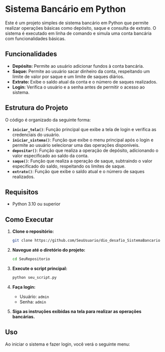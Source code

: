 # Sistema Bancário em Python

Este é um projeto simples de sistema bancário em Python que permite realizar operações básicas como depósito, saque e consulta de extrato. O sistema é executado em linha de comando e simula uma conta bancária com funcionalidades básicas.

## Funcionalidades

- **Depósito:** Permite ao usuário adicionar fundos à conta bancária.
- **Saque:** Permite ao usuário sacar dinheiro da conta, respeitando um limite de valor por saque e um limite de saques diários.
- **Extrato:** Exibe o saldo atual da conta e o número de saques realizados.
- **Login:** Verifica o usuário e a senha antes de permitir o acesso ao sistema.

## Estrutura do Projeto

O código é organizado da seguinte forma:

- **`iniciar_tela()`**: Função principal que exibe a tela de login e verifica as credenciais do usuário.
- **`iniciar_sistema()`**: Função que exibe o menu principal após o login e permite ao usuário selecionar uma das operações disponíveis.
- **`depositar()`**: Função que realiza a operação de depósito, adicionando o valor especificado ao saldo da conta.
- **`saque()`**: Função que realiza a operação de saque, subtraindo o valor especificado do saldo, respeitando os limites de saque.
- **`extrato()`**: Função que exibe o saldo atual e o número de saques realizados.

## Requisitos

- Python 3.10 ou superior

## Como Executar

1. **Clone o repositório:**

    ```bash
    git clone https://github.com/SeuUsuario/dio_desafio_SistemaBancario.git
    ```

2. **Navegue até o diretório do projeto:**

    ```bash
    cd SeuRepositorio
    ```

3. **Execute o script principal:**

    ```bash
    python seu_script.py
    ```

4. **Faça login:**
   - Usuário: `admin`
   - Senha: `admin`

5. **Siga as instruções exibidas na tela para realizar as operações bancárias.**

## Uso

Ao iniciar o sistema e fazer login, você verá o seguinte menu:

